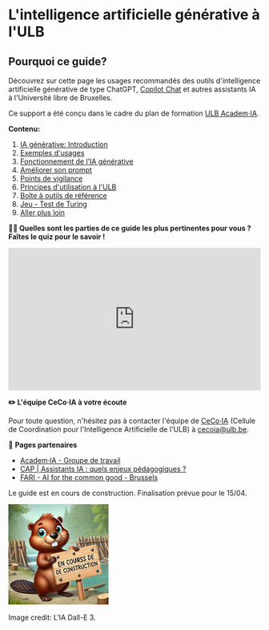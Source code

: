 # L'intelligence artificielle générative à l'ULB

## Pourquoi ce guide?

Découvrez sur cette page les usages recommandés des outils d'intelligence artificielle générative de type ChatGPT, [Copilot Chat](https://copilot.cloud.microsoft/) et autres assistants IA à l'Université libre de Bruxelles.

Ce support a été conçu dans le cadre du plan de formation <a href="https://www.ulb.be/fr/intelligence-artificielle/academ%C2%B7ia-plan-de-formation-pour-lintelligence-artificielle" target="_blank">ULB Academ·IA</a>.

**Contenu:**

1. [IA générative: Introduction](part1)
2. [Exemples d'usages](part2)
3. [Fonctionnement de l’IA générative](part3)
4. [Améliorer son prompt](part4)
5. [Points de vigilance](part5)
6. [Principes d'utilisation à l'ULB](part6)
7. [Boîte à outils de référence](part7)
8. [Jeu - Test de Turing](part8)
9. [Aller plus loin](part9)

**👩‍🎓 Quelles sont les parties de ce guide les plus pertinentes pour vous ? Faîtes le quiz pour le savoir !**

<center>
    <div style="width: 100%;">
        <div style="position: relative; padding-bottom: 56.25%; padding-top: 0; height: 0;"><iframe title="Teste tes connaissances sur l'IA " frameborder="0" width="1200" height="675" style="position: absolute; top: 0; left: 0; width: 100%; height: 100%;" src="https://view.genially.com/675bfde6780f15e3bedbffcf" type="text/html" allowscriptaccess="always" allowfullscreen="true" scrolling="yes" allownetworking="all"></iframe> </div>
    </div>
</center>


**✏️ L'équipe CeCo·IA à votre écoute**

Pour toute question, n'hésitez pas à contacter l'équipe de [CeCo·IA](https://www.ulb.be/fr/intelligence-artificielle/academ%C2%B7ia-plan-de-formation-pour-lintelligence-artificielle) (Cellule de Coordination pour l'Intelligence Artificielle de l'ULB) à [cecoia@ulb.be](mailto:cecoia@ulb.be). 

📌 **Pages partenaires**

- [Academ·IA - Groupe de travail](https://portail.ulb.be/fr/informatique/academ-ia-groupe-de-travail)
- [CAP | Assistants IA : quels enjeux pédagogiques ?](https://uv.ulb.ac.be/course/view.php?id=111621)
- [FARI - AI for the common good - Brussels](https://www.fari.brussels/fr/calendrier)

Le guide est en cours de construction. Finalisation prévue pour le 15/04.

![beaver](beaver.png)

Image credit: L'IA Dall-E 3.



